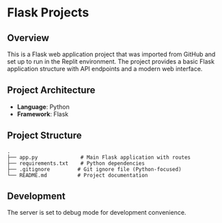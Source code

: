 # Flask Projects

## Overview
This is a Flask web application project that was imported from GitHub and set up to run in the Replit environment. The project provides a basic Flask application structure with API endpoints and a modern web interface.

## Project Architecture
- **Language**: Python
- **Framework**: Flask 

## Project Structure
```
.
├── app.py              # Main Flask application with routes
├── requirements.txt    # Python dependencies
├── .gitignore         # Git ignore file (Python-focused)
└── README.md          # Project documentation
```

## Development
The server is set to debug mode for development convenience.
